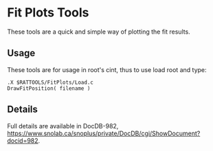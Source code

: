 # Fit Plots Tools
These tools are a quick and simple way of plotting the fit results.

## Usage
These tools are for usage in root's cint, thus to use load root and type:

    .X $RATTOOLS/FitPlots/Load.c
    DrawFitPosition( filename )
    
## Details
Full details are available in DocDB-982, https://www.snolab.ca/snoplus/private/DocDB/cgi/ShowDocument?docid=982.
